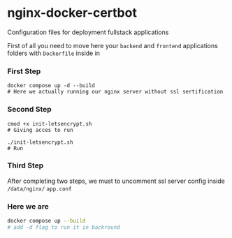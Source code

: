 # nginx-docker-certbot

Configuration files for deployment fullstack applications 

First of all you need to move here your `backend` and `frontend` applications folders with `Dockerfile` inside in

### First Step
```
docker compose up -d --build
# Here we actually running our nginx server without ssl sertification
```

### Second Step
```
cmod +x init-letsencrypt.sh
# Giving acces to run 

./init-letsencrypt.sh
# Run
```

### Third Step

After completing two steps, we must to uncomment ssl server config inside `/data/nginx/` `app.conf`

### Here we are
```bash
docker compose up --build
# add -d flag to run it in backround
```
